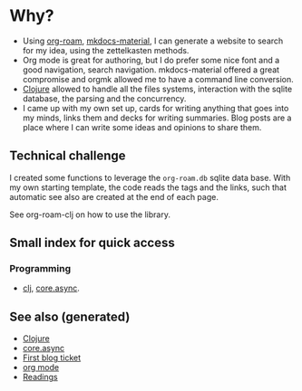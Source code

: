 # Why?

-   Using [org-roam](https://github.com/jethrokuan/org-roam),
    [mkdocs-material](https://squidfunk.github.io/mkdocs-material/), I
    can generate a website to search for my idea, using the zettelkasten
    methods.
-   Org mode is great for authoring, but I do prefer some nice font and
    a good navigation, search navigation. mkdocs-material offered a
    great compromise and orgmk allowed me to have a command line
    conversion.
-   [Clojure](./id:9336fa0f-85f3-4943-b374-6ca2f01ee0f8) allowed to
    handle all the files systems, interaction with the sqlite database,
    the parsing and the concurrency.
-   I came up with my own set up, cards for writing anything that goes
    into my minds, links them and decks for writing summaries. Blog
    posts are a place where I can write some ideas and opinions to share
    them.

## Technical challenge

I created some functions to leverage the `org-roam.db` sqlite data base.
With my own starting template, the code reads the tags and the links,
such that automatic see also are created at the end of each page.

See org-roam-clj on how to use the library.

## Small index for quick access

### Programming

-   [clj](./id:9336fa0f-85f3-4943-b374-6ca2f01ee0f8),
    [core.async](./id:843bd7e1-7106-4c45-ba46-fd2691b349b6).

## See also (generated)

-   [Clojure](./id:9336fa0f-85f3-4943-b374-6ca2f01ee0f8)
-   [core.async](./id:843bd7e1-7106-4c45-ba46-fd2691b349b6)
-   [First blog ticket](./id:6b384a56-0dc3-4569-9012-fcdb44f61eae)
-   [org mode](./id:ea7b9063-7e26-4c95-9be9-b3d60f772d69)
-   [Readings](./id:84911f54-7623-449b-8219-adc57fd87edf)
